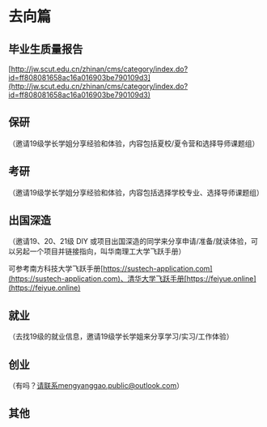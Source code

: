 # 去向篇

## 毕业生质量报告

[http://jw.scut.edu.cn/zhinan/cms/category/index.do?id=ff808081658ac16a016903be790109d3](http://jw.scut.edu.cn/zhinan/cms/category/index.do?id=ff808081658ac16a016903be790109d3)

## 保研

（邀请19级学长学姐分享经验和体验，内容包括夏校/夏令营和选择导师课题组）

## 考研

（邀请19级学长学姐分享经验和体验，内容包括选择学校专业、选择导师课题组）

## 出国深造

（邀请19、20、21级 DIY 或项目出国深造的同学来分享申请/准备/就读体验，可以另起一个项目并链接指向，叫华南理工大学飞跃手册）

可参考南方科技大学飞跃手册[https://sustech-application.com](https://sustech-application.com)、清华大学飞跃手册[https://feiyue.online](https://feiyue.online)

## 就业

（去找19级的就业信息，邀请19级学长学姐来分享学习/实习/工作体验）

## 创业

（有吗？请联系mengyanggao.public@outlook.com）

## 其他

